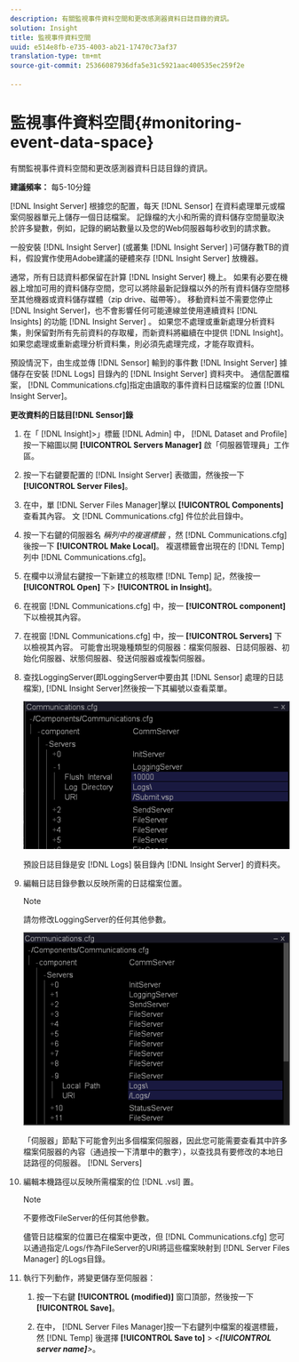 ```yaml
---
description: 有關監視事件資料空間和更改感測器資料日誌目錄的資訊。
solution: Insight
title: 監視事件資料空間
uuid: e514e8fb-e735-4003-ab21-17470c73af37
translation-type: tm+mt
source-git-commit: 25366087936dfa5e31c5921aac400535ec259f2e

---
```



# 監視事件資料空間{#monitoring-event-data-space}

有關監視事件資料空間和更改感測器資料日誌目錄的資訊。

**建議頻率：** 每5-10分鐘

[!DNL Insight Server] 根據您的配置，每天 [!DNL Sensor] 在資料處理單元或檔案伺服器單元上儲存一個日誌檔案。 記錄檔的大小和所需的資料儲存空間量取決於許多變數，例如，記錄的網站數量以及您的Web伺服器每秒收到的請求數。

一般安裝 [!DNL Insight Server] (或叢集 [!DNL Insight Server] )可儲存數TB的資料，假設實作使用Adobe建議的硬體來存 [!DNL Insight Server] 放機器。

通常，所有日誌資料都保留在計算 [!DNL Insight Server] 機上。 如果有必要在機器上增加可用的資料儲存空間，您可以將除最新記錄檔以外的所有資料儲存空間移至其他機器或資料儲存媒體（zip drive、磁帶等）。 移動資料並不需要您停止 [!DNL Insight Server]，也不會影響任何可能連線並使用連續資料 [!DNL Insights] 的功能 [!DNL Insight Server] 。 如果您不處理或重新處理分析資料集，則保留對所有先前資料的存取權，而新資料將繼續在中提供 [!DNL Insight]。 如果您處理或重新處理分析資料集，則必須先處理完成，才能存取資料。

預設情況下，由生成並傳 [!DNL Sensor] 輸到的事件數 [!DNL Insight Server] 據儲存在安裝 [!DNL Logs] 目錄內的 [!DNL Insight Server] 資料夾中。 通信配置檔案， [!DNL Communications.cfg]指定由讀取的事件資料日誌檔案的位置 [!DNL Insight Server]。

**更改資料的日誌目[!DNL Sensor]錄**

1. 在「 [!DNL Insight]>」標籤 [!DNL Admin] 中， [!DNL Dataset and Profile] 按一下縮圖以開 **[!UICONTROL Servers Manager]** 啟「伺服器管理員」工作區。
1. 按一下右鍵要配置的 [!DNL Insight Server] 表徵圖，然後按一下 **[!UICONTROL Server Files]**。
1. 在中，單 [!DNL Server Files Manager]擊以 **[!UICONTROL Components]** 查看其內容。 文 [!DNL Communications.cfg] 件位於此目錄中。
1. 按一下右鍵的伺服器名 *稱列中的複選標籤* ，然 [!DNL Communications.cfg] 後按一下 **[!UICONTROL Make Local]**。 複選標籤會出現在的 [!DNL Temp] 列中 [!DNL Communications.cfg]。
1. 在欄中以滑鼠右鍵按一下新建立的核取標 [!DNL Temp] 記，然後按一 **[!UICONTROL Open]** 下> **[!UICONTROL in Insight]**。
1. 在視窗 [!DNL Communications.cfg] 中，按一 **[!UICONTROL component]** 下以檢視其內容。
1. 在視窗 [!DNL Communications.cfg] 中，按一 **[!UICONTROL Servers]** 下以檢視其內容。 可能會出現幾種類型的伺服器：檔案伺服器、日誌伺服器、初始化伺服器、狀態伺服器、發送伺服器或複製伺服器。
1. 查找LoggingServer(即LoggingServer中要由其 [!DNL Sensor] 處理的日誌檔案), [!DNL Insight Server]然後按一下其編號以查看菜單。

   ![步驟資訊](assets/cfg_communications_examplevalues_logging.png)

   預設日誌目錄是安 [!DNL Logs] 裝目錄內 [!DNL Insight Server] 的資料夾。

1. 編輯日誌目錄參數以反映所需的日誌檔案位置。

   >[!NOTE]
   >
   >請勿修改LoggingServer的任何其他參數。

   ![](assets/cfg_communicates_logslocalpath_egvalues.png)

   「伺服器」節點下可能會列出多個檔案伺服器，因此您可能需要查看其中許多檔案伺服器的內容（通過按一下清單中的數字），以查找具有要修改的本地日誌路徑的伺服器。 [!DNL Servers]

1. 編輯本機路徑以反映所需檔案的位 [!DNL .vsl] 置。

   >[!NOTE]
   >
   >不要修改FileServer的任何其他參數。

   儘管日誌檔案的位置已在檔案中更改，但 [!DNL Communications.cfg] 您可以通過指定/Logs/作為FileServer的URI將這些檔案映射到 [!DNL Server Files Manager] 的Logs目錄。

1. 執行下列動作，將變更儲存至伺服器：

   1. 按一下右鍵 **[!UICONTROL (modified)]** 窗口頂部，然後按一下 **[!UICONTROL Save]**。

   1. 在中， [!DNL Server Files Manager]按一下右鍵列中檔案的複選標籤，然 [!DNL Temp] 後選擇 **[!UICONTROL Save to]** > *&lt;**[!UICONTROL server name]**>*。

